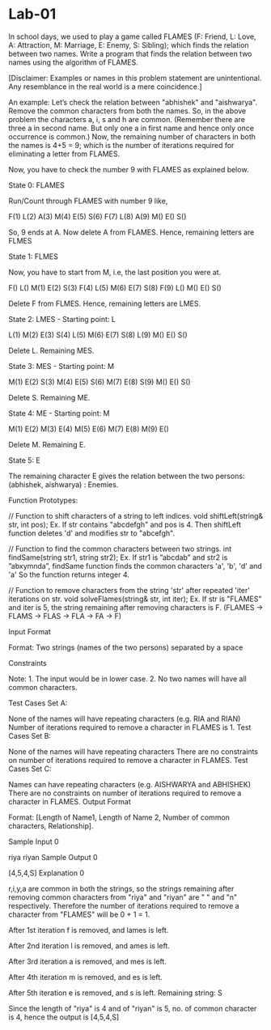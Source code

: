 # Lab-01
In school days, we used to play a game called FLAMES (F: Friend, L: Love, A: Attraction, M: Marriage, E: Enemy, S: Sibling); which finds the relation between two names. Write a program that finds the relation between two names using the algorithm of FLAMES.

[Disclaimer: Examples or names in this problem statement are unintentional. Any resemblance in the real world is a mere coincidence.]

An example: Let’s check the relation between "abhishek" and "aishwarya". Remove the common characters from both the names. So, in the above problem the characters a, i, s and h are common. (Remember there are three a in second name. But only one a in first name and hence only once occurrence is common.) Now, the remaining number of characters in both the names is 4+5 = 9; which is the number of iterations required for eliminating a letter from FLAMES.

Now, you have to check the number 9 with FLAMES as explained below.

State 0: FLAMES

Run/Count through FLAMES with number 9 like,

F(1) L(2) A(3) M(4) E(5) S(6) F(7) L(8) A(9) M() E() S()

So, 9 ends at A. Now delete A from FLAMES. Hence, remaining letters are FLMES

State 1: FLMES

Now, you have to start from M, i.e, the last position you were at.

F() L() M(1) E(2) S(3) F(4) L(5) M(6) E(7) S(8) F(9) L() M() E() S()

Delete F from FLMES. Hence, remaining letters are LMES.

State 2: LMES - Starting point: L

L(1) M(2) E(3) S(4) L(5) M(6) E(7) S(8) L(9) M() E() S()

Delete L. Remaining MES.

State 3: MES - Starting point: M

M(1) E(2) S(3) M(4) E(5) S(6) M(7) E(8) S(9) M() E() S()

Delete S. Remaining ME.

State 4: ME - Starting point: M

M(1) E(2) M(3) E(4) M(5) E(6) M(7) E(8) M(9) E()

Delete M. Remaining E.

State 5: E

The remaining character E gives the relation between the two persons: (abhishek, aishwarya) : Enemies.

Function Prototypes:

// Function to shift characters of a string to left indices.
void shiftLeft(string& str, int pos);
Ex. If str contains "abcdefgh" and pos is 4. Then shiftLeft function deletes 'd' and modifies str to "abcefgh".

// Function to find the common characters between two strings.
int findSame(string str1, string str2);
Ex. If str1 is ”abcdab” and str2 is ”abxymnda”, findSame function finds the common characters 'a', 'b', 'd' and 'a' So the function returns integer 4.

// Function to remove characters from the string 'str' after repeated 'iter' iterations on str.
void solveFlames(string& str, int iter);
Ex. If str is "FLAMES" and iter is 5, the string remaining after removing characters is F. (FLAMES -> FLAMS -> FLAS -> FLA -> FA -> F)

Input Format

Format: Two strings (names of the two persons) separated by a space

Constraints

Note: 1. The input would be in lower case. 2. No two names will have all common characters.

Test Cases Set A:

None of the names will have repeating characters (e.g. RIA and RIAN)
Number of iterations required to remove a character in FLAMES is 1.
Test Cases Set B:

None of the names will have repeating characters
There are no constraints on number of iterations required to remove a character in FLAMES.
Test Cases Set C:

Names can have repeating characters (e.g. AISHWARYA and ABHISHEK)
There are no constraints on number of iterations required to remove a character in FLAMES.
Output Format

Format: [Length of Name1, Length of Name 2, Number of common characters, Relationship].

Sample Input 0

riya
riyan
Sample Output 0

[4,5,4,S]
Explanation 0

r,i,y,a are common in both the strings, so the strings remaining after removing common characters from "riya" and "riyan" are " " and "n" respectively. Therefore the number of iterations required to remove a character from "FLAMES" will be 0 + 1 = 1.

After 1st iteration f is removed, and lames is left.

After 2nd iteration l is removed, and ames is left.

After 3rd iteration a is removed, and mes is left.

After 4th iteration m is removed, and es is left.

After 5th iteration e is removed, and s is left. Remaining string: S

Since the length of "riya" is 4 and of "riyan" is 5, no. of common character is 4, hence the output is [4,5,4,S]
